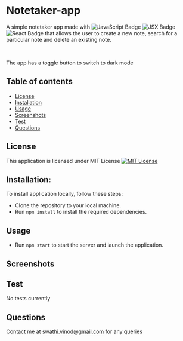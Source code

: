# Notetaker-app
A simple notetaker app made with ![JavaScript Badge](https://img.shields.io/badge/JavaScript-F7DF1E?style=for-the-badge&logo=javascript&logoColor=black)  ![JSX Badge](https://img.shields.io/badge/JSX-61DAFB?style=for-the-badge&logo=react&logoColor=white)  ![React Badge](https://img.shields.io/badge/React-61DAFB?style=for-the-badge&logo=react&logoColor=white) that allows the user to create a new note, search for a particular note and delete an existing note. 

<br>

The app has a toggle button to switch to dark mode


## Table of contents
- [License](#License)
- [Installation](#Installation)
- [Usage](#Usage)
- [Screenshots](#Screenshots)
- [Test](#Test) 
- [Questions](#Questions)

## License 
This application is licensed under MIT License
[![MIT License](https://img.shields.io/badge/License-MIT-blue.svg)](https://opensource.org/licenses/MIT)

## Installation:
To install application locally, follow these steps:

* Clone the repository to your local machine.
* Run `npm install` to install the required dependencies.


## Usage
* Run `npm start` to start the server and launch the application.

## Screenshots

## Test
No tests currently

## Questions
Contact me at [swathi.vinod@gmail.com](swathi.vinod@gmail.com) for any queries




